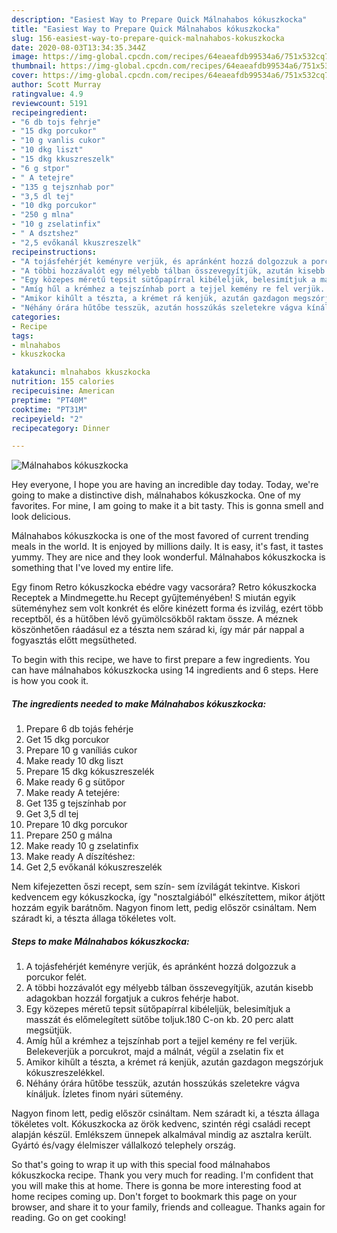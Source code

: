 ```yaml
---
description: "Easiest Way to Prepare Quick Málnahabos kókuszkocka"
title: "Easiest Way to Prepare Quick Málnahabos kókuszkocka"
slug: 156-easiest-way-to-prepare-quick-malnahabos-kokuszkocka
date: 2020-08-03T13:34:35.344Z
image: https://img-global.cpcdn.com/recipes/64eaeafdb99534a6/751x532cq70/malnahabos-kokuszkocka-recept-foto.jpg
thumbnail: https://img-global.cpcdn.com/recipes/64eaeafdb99534a6/751x532cq70/malnahabos-kokuszkocka-recept-foto.jpg
cover: https://img-global.cpcdn.com/recipes/64eaeafdb99534a6/751x532cq70/malnahabos-kokuszkocka-recept-foto.jpg
author: Scott Murray
ratingvalue: 4.9
reviewcount: 5191
recipeingredient:
- "6 db tojs fehrje"
- "15 dkg porcukor"
- "10 g vanlis cukor"
- "10 dkg liszt"
- "15 dkg kkuszreszelk"
- "6 g stpor"
- " A tetejre"
- "135 g tejsznhab por"
- "3,5 dl tej"
- "10 dkg porcukor"
- "250 g mlna"
- "10 g zselatinfix"
- " A dsztshez"
- "2,5 evőkanál kkuszreszelk"
recipeinstructions:
- "A tojásfehérjét keményre verjük, és apránként hozzá dolgozzuk a porcukor felét."
- "A többi hozzávalót egy mélyebb tálban összevegyítjük, azután kisebb adagokban hozzál forgatjuk a cukros fehérje habot."
- "Egy közepes méretű tepsit sütőpapírral kibéleljük, belesimítjuk a masszát és előmelegített sütőbe toljuk.180 C-on kb. 20 perc alatt megsütjük."
- "Amíg hűl a krémhez a tejszínhab port a tejjel kemény re fel verjük. Belekeverjük a porcukrot, majd a málnát, végül a zselatin fix et"
- "Amikor kihűlt a tészta, a krémet rá kenjük, azután gazdagon megszórjuk kókuszreszelékkel."
- "Néhány órára hűtőbe tesszük, azután hosszúkás szeletekre vágva kínáljuk. Ízletes finom nyári sütemény."
categories:
- Recipe
tags:
- mlnahabos
- kkuszkocka

katakunci: mlnahabos kkuszkocka 
nutrition: 155 calories
recipecuisine: American
preptime: "PT40M"
cooktime: "PT31M"
recipeyield: "2"
recipecategory: Dinner

---
```



![Málnahabos kókuszkocka](https://img-global.cpcdn.com/recipes/64eaeafdb99534a6/751x532cq70/malnahabos-kokuszkocka-recept-foto.jpg)

Hey everyone, I hope you are having an incredible day today. Today, we're going to make a distinctive dish, málnahabos kókuszkocka. One of my favorites. For mine, I am going to make it a bit tasty. This is gonna smell and look delicious.

Málnahabos kókuszkocka is one of the most favored of current trending meals in the world. It is enjoyed by millions daily. It is easy, it's fast, it tastes yummy. They are nice and they look wonderful. Málnahabos kókuszkocka is something that I've loved my entire life.

Egy finom Retro kókuszkocka ebédre vagy vacsorára? Retro kókuszkocka Receptek a Mindmegette.hu Recept gyűjteményében! S miután egyik süteményhez sem volt konkrét és előre kinézett forma és izvilág, ezért több receptből, és a hütőben lévő gyümölcsökből raktam össze. A méznek köszönhetően ráadásul ez a tészta nem szárad ki, így már pár nappal a fogyasztás előtt megsütheted.


To begin with this recipe, we have to first prepare a few ingredients. You can have málnahabos kókuszkocka using 14 ingredients and 6 steps. Here is how you cook it.

<!--inarticleads1-->

##### The ingredients needed to make Málnahabos kókuszkocka:

1. Prepare 6 db tojás fehérje
1. Get 15 dkg porcukor
1. Prepare 10 g vaníliás cukor
1. Make ready 10 dkg liszt
1. Prepare 15 dkg kókuszreszelék
1. Make ready 6 g sütőpor
1. Make ready  A tetejére:
1. Get 135 g tejszínhab por
1. Get 3,5 dl tej
1. Prepare 10 dkg porcukor
1. Prepare 250 g málna
1. Make ready 10 g zselatinfix
1. Make ready  A díszítéshez:
1. Get 2,5 evőkanál kókuszreszelék


Nem kifejezetten őszi recept, sem szín- sem ízvilágát tekintve. Kiskori kedvencem egy kókuszkocka, így &#34;nosztalgiából&#34; elkészítettem, mikor átjött hozzám egyik barátnőm. Nagyon finom lett, pedig először csináltam. Nem száradt ki, a tészta állaga tökéletes volt. 

<!--inarticleads2-->

##### Steps to make Málnahabos kókuszkocka:

1. A tojásfehérjét keményre verjük, és apránként hozzá dolgozzuk a porcukor felét.
1. A többi hozzávalót egy mélyebb tálban összevegyítjük, azután kisebb adagokban hozzál forgatjuk a cukros fehérje habot.
1. Egy közepes méretű tepsit sütőpapírral kibéleljük, belesimítjuk a masszát és előmelegített sütőbe toljuk.180 C-on kb. 20 perc alatt megsütjük.
1. Amíg hűl a krémhez a tejszínhab port a tejjel kemény re fel verjük. Belekeverjük a porcukrot, majd a málnát, végül a zselatin fix et
1. Amikor kihűlt a tészta, a krémet rá kenjük, azután gazdagon megszórjuk kókuszreszelékkel.
1. Néhány órára hűtőbe tesszük, azután hosszúkás szeletekre vágva kínáljuk. Ízletes finom nyári sütemény.


Nagyon finom lett, pedig először csináltam. Nem száradt ki, a tészta állaga tökéletes volt. Kókuszkocka az örök kedvenc, szintén régi családi recept alapján készül. Emlékszem ünnepek alkalmával mindig az asztalra került. Gyártó és/vagy élelmiszer vállalkozó telephely ország. 

So that's going to wrap it up with this special food málnahabos kókuszkocka recipe. Thank you very much for reading. I'm confident that you will make this at home. There is gonna be more interesting food at home recipes coming up. Don't forget to bookmark this page on your browser, and share it to your family, friends and colleague. Thanks again for reading. Go on get cooking!
